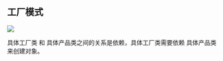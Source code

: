 ## 工厂模式

![](https://img-blog.csdnimg.cn/20190623171420456.png?x-oss-process=image/watermark,type_ZmFuZ3poZW5naGVpdGk,shadow_10,text_aHR0cHM6Ly9ibG9nLmNzZG4ubmV0L3dlc3Ricm9va2xpdQ==,size_16,color_FFFFFF,t_70)

具体工厂类 和 具体产品类之间的关系是依赖，具体工厂类需要依赖 具体产品类 来创建对象。